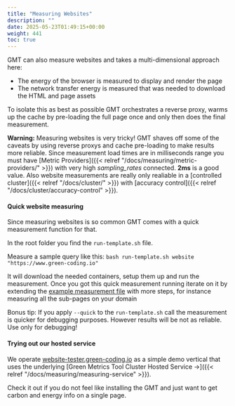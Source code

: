 ```yaml
---
title: "Measuring Websites"
description: ""
date: 2025-05-23T01:49:15+00:00
weight: 441
toc: true
---
```


GMT can also measure websites and takes a multi-dimensional approach here:

- The energy of the browser is measured to display and render the page
- The network transfer energy is measured that was needed to download the HTML and page assets

To isolate this as best as possible GMT orchestrates a reverse proxy, warms up the cache by pre-loading the full page once and only then does the final measurement.

**Warning:** Measuring websites is very tricky! GMT shaves off some of the caveats by using reverse proxys and cache pre-loading to make results more reliable. Since measurement load times are in milliseconds range you must have [Metric Providers]({{< relref "/docs/measuring/metric-providers/" >}}) with very high *sampling_rates* connected. **2ms** is a good value. Also website measurements are really only realiable in a [controlled cluster]({{< relref "/docs/cluster/" >}}) with [accuracy control]({{< relref "/docs/cluster/accuracy-control" >}}).

#### Quick website measuring

Since measuring websites is so common GMT comes with a quick measurement function for that.

In the root folder you find the `run-template.sh` file.

Measure a sample query like this: `bash run-template.sh website "https://www.green-coding.io"`

It will download the needed containers, setup them up and run the measurement. Once you got this quick measurement running iterate on it by extending the [example measurement file](https://github.com/green-coding-solutions/green-metrics-tool/blob/main/templates/website/usage_scenario.yml) with more steps, for instance measuring all the sub-pages on your domain

Bonus tip: If you apply `--quick` to the `run-template.sh` call the measurement is quicker for debugging purposes. However results will be not as reliable. Use only for debugging!

#### Trying out our hosted service

We operate [website-tester.green-coding.io](https://website-tester.green-coding.io) as a simple demo vertical that uses the underlying [Green Metrics Tool Cluster Hosted Service →]({{< relref "/docs/measuring/measuring-service" >}}).

Check it out if you do not feel like installing the GMT and just want to get carbon and energy info on a single page.
